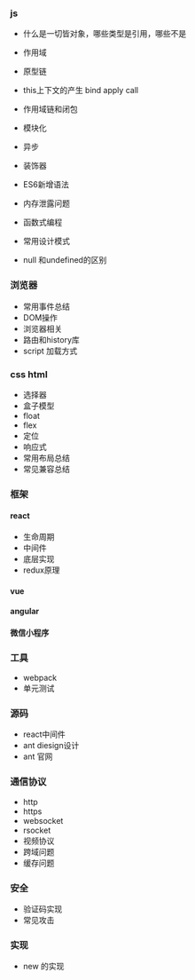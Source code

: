 ### js

- 什么是一切皆对象，哪些类型是引用，哪些不是
- 作用域
- 原型链
- this上下文的产生 bind apply call
- 作用域链和闭包
- 模块化
- 异步
- 装饰器
- ES6新增语法
- 内存泄露问题

- 函数式编程
- 常用设计模式
- null 和undefined的区别

### 浏览器

- 常用事件总结
- DOM操作
- 浏览器相关
- 路由和history库
- script 加载方式

### css html

- 选择器
- 盒子模型
- float
- flex
- 定位
- 响应式
- 常用布局总结
- 常见兼容总结

### 框架

#### react

- 生命周期
- 中间件
- 底层实现
- redux原理

#### vue

#### angular

#### 微信小程序

### 工具

- webpack
- 单元测试

### 源码

- react中间件
- ant diesign设计
- ant 官网

### 通信协议
- http
- https
- websocket
- rsocket
- 视频协议
- 跨域问题
- 缓存问题

### 安全
- 验证码实现
- 常见攻击

### 实现
- new 的实现

